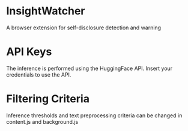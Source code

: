# InsightWatcher
A browser extension for self-disclosure detection and warning

# API Keys
The inference is performed using the HuggingFace API. 
Insert your credentials to use the API. 

# Filtering Criteria
Inference thresholds and text preprocessing criteria can be changed in content.js and background.js
